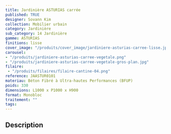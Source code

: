 ```yaml
---
title: Jardinière ASTURIAS carrée 
published: TRUE
designer: Sovann Kim
collection: Mobilier urbain
category: Jardinière
sub_category: 14 Jardinière
gamme: ASTURIAS
finitions: lisse
cover_image: "/produits/cover_image/jardiniere-asturias-carree-lisse.jpg"
carousel: 
- "/produits/jardiniere-asturias-carree-vegetale.png"
- "/produits/jardiniere-asturias-carree-vegetale-gros-plan.jpg"
filaire: 
 - "/produits/filaires/filaire-cantine-04.png"
reference: JAASTUR0101
materiau: Béton Fibré à Ultra-hautes Performances (BFUP)
poids: 330
dimensions: L1000 x P1000 x H900 
format: Monobloc
traitement: ""
tags: 
---
```


## Description
